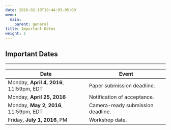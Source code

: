 ```yaml
---
date: 2016-02-10T18:44:03-05:00
menu:
  main:
    parent: general
title: Important Dates
weight: 1
---
```


## Important Dates

-------

  Date           | Event
  -------------  | -------------
  Monday, **April 4, 2016**, 11:59pm, EDT | Paper submission deadline.
  Monday, **April 25, 2016** | Notification of acceptance.
  Monday, **May 2, 2016**, 11:59pm, EDT | Camera-ready submission deadline.
  Friday, **July 1, 2016**, PM | Workshop date.
